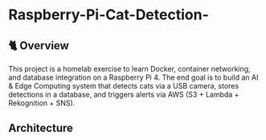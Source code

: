 # Raspberry-Pi-Cat-Detection-
## 🐈 Overview
This project is a homelab exercise to learn Docker, container networking, and database integration on a Raspberry Pi 4. The end goal is to build an AI &amp; Edge Computing system that detects cats via a USB camera, stores detections in a database, and triggers alerts via AWS (S3 + Lambda + Rekognition + SNS).
## Architecture
